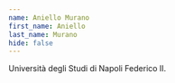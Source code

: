 ```yaml
---
name: Aniello Murano
first_name: Aniello
last_name: Murano
hide: false
---
```

Università degli Studi di Napoli Federico II.